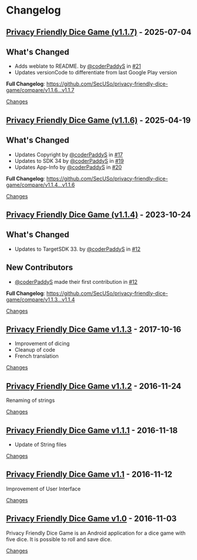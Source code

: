 # Changelog

<a id="v1.1.7"></a>
## [Privacy Friendly Dice Game (v1.1.7)](https://github.com/SecUSo/privacy-friendly-dice-game/releases/tag/v1.1.7) - 2025-07-04

## What's Changed
* Adds weblate to README. by [@coderPaddyS](https://github.com/coderPaddyS) in [#21](https://github.com/SecUSo/privacy-friendly-dice-game/pull/21)
* Updates versionCode to differentiate from last Google Play version


**Full Changelog**: https://github.com/SecUSo/privacy-friendly-dice-game/compare/v1.1.6...v1.1.7

[Changes][v1.1.7]


<a id="v1.1.6"></a>
## [Privacy Friendly Dice Game (v1.1.6)](https://github.com/SecUSo/privacy-friendly-dice-game/releases/tag/v1.1.6) - 2025-04-19

## What's Changed
* Updates Copyright by [@coderPaddyS](https://github.com/coderPaddyS) in [#17](https://github.com/SecUSo/privacy-friendly-dice-game/pull/17)
* Updates to SDK 34 by [@coderPaddyS](https://github.com/coderPaddyS) in [#19](https://github.com/SecUSo/privacy-friendly-dice-game/pull/19)
* Updates App-Info by [@coderPaddyS](https://github.com/coderPaddyS) in [#20](https://github.com/SecUSo/privacy-friendly-dice-game/pull/20)


**Full Changelog**: https://github.com/SecUSo/privacy-friendly-dice-game/compare/v1.1.4...v1.1.6

[Changes][v1.1.6]


<a id="v1.1.4"></a>
## [Privacy Friendly Dice Game (v1.1.4)](https://github.com/SecUSo/privacy-friendly-dice-game/releases/tag/v1.1.4) - 2023-10-24

## What's Changed
* Updates to TargetSDK 33. by [@coderPaddyS](https://github.com/coderPaddyS) in [#12](https://github.com/SecUSo/privacy-friendly-dice-game/pull/12)

## New Contributors
* [@coderPaddyS](https://github.com/coderPaddyS) made their first contribution in [#12](https://github.com/SecUSo/privacy-friendly-dice-game/pull/12)

**Full Changelog**: https://github.com/SecUSo/privacy-friendly-dice-game/compare/v1.1.3...v1.1.4

[Changes][v1.1.4]


<a id="v1.1.3"></a>
## [Privacy Friendly Dice Game v1.1.3](https://github.com/SecUSo/privacy-friendly-dice-game/releases/tag/v1.1.3) - 2017-10-16

 * Improvement of dicing
 * Cleanup of code
 * French translation

[Changes][v1.1.3]


<a id="v1.1.2"></a>
## [Privacy Friendly Dice Game v1.1.2](https://github.com/SecUSo/privacy-friendly-dice-game/releases/tag/v1.1.2) - 2016-11-24

Renaming of strings


[Changes][v1.1.2]


<a id="v1.1.1"></a>
## [Privacy Friendly Dice Game v1.1.1](https://github.com/SecUSo/privacy-friendly-dice-game/releases/tag/v1.1.1) - 2016-11-18

- Update of String files


[Changes][v1.1.1]


<a id="v1.1"></a>
## [Privacy Friendly Dice Game v1.1](https://github.com/SecUSo/privacy-friendly-dice-game/releases/tag/v1.1) - 2016-11-12

Improvement of User Interface


[Changes][v1.1]


<a id="v1.0"></a>
## [Privacy Friendly Dice Game v1.0](https://github.com/SecUSo/privacy-friendly-dice-game/releases/tag/v1.0) - 2016-11-03

Privacy Friendly Dice Game is an Android application for a dice game with five dice. It is possible to roll and save dice. 


[Changes][v1.0]


[v1.1.7]: https://github.com/SecUSo/privacy-friendly-dice-game/compare/v1.1.6...v1.1.7
[v1.1.6]: https://github.com/SecUSo/privacy-friendly-dice-game/compare/v1.1.4...v1.1.6
[v1.1.4]: https://github.com/SecUSo/privacy-friendly-dice-game/compare/v1.1.3...v1.1.4
[v1.1.3]: https://github.com/SecUSo/privacy-friendly-dice-game/compare/v1.1.2...v1.1.3
[v1.1.2]: https://github.com/SecUSo/privacy-friendly-dice-game/compare/v1.1.1...v1.1.2
[v1.1.1]: https://github.com/SecUSo/privacy-friendly-dice-game/compare/v1.1...v1.1.1
[v1.1]: https://github.com/SecUSo/privacy-friendly-dice-game/compare/v1.0...v1.1
[v1.0]: https://github.com/SecUSo/privacy-friendly-dice-game/tree/v1.0

<!-- Generated by https://github.com/rhysd/changelog-from-release v3.9.0 -->
